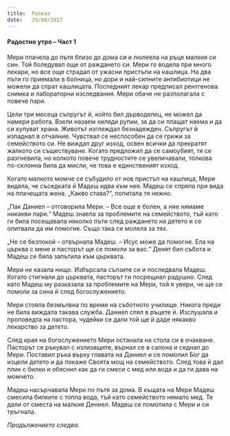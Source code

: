 ```yaml
---
title:  Разказ
date:   25/08/2017
---
```


#### Радостно утро – Част 1

Мери плачела до пътя близо до дома си и люлеела на ръце малкия си син. Той боледувал още от раждането си. Мери го водела при много лекари, но все още страдал от ужасни пристъпи на кашлица. На два пъти го приемали в болница, но дори и най-силните антибиотици не можели да спрат кашлицата. Последният лекар предписал рентгенова снимка и лабораторни изследвания. Мери обаче не разполагала с повече пари.

Цели три месеца съпругът й, който бил дърводелец, не можел да намери работа. Взели назаем хиляди рупии, за да си плащат наема и да си купуват храна. Животът изглеждал безнадежден. Съпругът й изпаднал в отчаяние. Чувствал се неспособен да се грижи за семейството си. Не виждал друг изход, освен всички да прекратят жалкото си съществуване. Когато предложил да се самоубият, тя се разгневила, но колкото повече трудностите се увеличавали, толкова по-склонна била да мисли, че това е единственият изход.

Когато малкото момче се събудило от нов пристъп на кашлица, Мери видяла, че съседката й Мадеш идва към нея. Мадеш се спряла при вида на плачещата жена. „Какво става?“, попитала тя нежно.

„Пак Даниел – отговорила Мери. – Все още е болен, а ние нямаме никакви пари.“ Мадеш знаела за проблемите на семейството, тъй като ги била посещавала няколко пъти след раждането на детето и се опитвала да им помогне. Също така се молела за тях.

„Не се безпокой – отвърнала Мадеш. – Исус може да помогне. Ела на църква с мене и пасторът ще се помоли за вас.“ Денят бил събота и Мадеш се била запътила към църквата.

Мери не казала нищо. Избърсала сълзите си и последвала Мадеш. Когато стигнали до църквата, пасторът ги посрещнал радушно. След като Мадеш му разказала за проблемите на Мери, той я увери, че ще се помоли за сина й след богослужението.

Мери стояла безмълвна по време на съботното училище. Никога преди не била виждала такава служба. Даниел спял в ръцете й. Изслушала и проповедта на пастора, чудейки се дали той ще й даде някакво лекарство за детето.

След края на богослужението Мери останала на стола си в очакване. Пасторът се ръкувал с излизащите, върнал се в салона и седнал до Мери. Поставил ръка върху главата на Даниел и се помолил Бог да изцели детето и да покаже Своята мощ на семейството. След това й дал плик с билки и обяснил как да ги смеси с мед или вода и да ги дава на момчето.

Мадеш насърчавала Мери по пътя за дома. В къщата на Мери Мадеш смесила билките с топла вода, тъй като семейството нямало мед. Те дали от сместа на малкия Дениел. Мадеш се помолила с Мери и си тръгнала.

_Продължението следва._